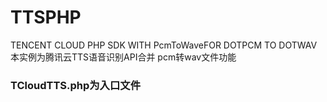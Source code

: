 # TTSPHP
TENCENT CLOUD PHP SDK WITH PcmToWaveFOR DOTPCM TO DOTWAV
本实例为腾讯云TTS语音识别API合并 pcm转wav文件功能
### TCloudTTS.php为入口文件
